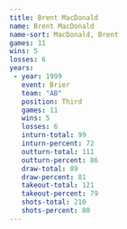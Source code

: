 ```yaml
---
title: Brent MacDonald
name: Brent MacDonald
name-sort: MacDonald, Brent
games: 11
wins: 5
losses: 6
years:
 - year: 1999
   event: Brier
   team: "AB"
   position: Third
   games: 11
   wins: 5
   losses: 6
   inturn-total: 99
   inturn-percent: 72
   outturn-total: 111
   outturn-percent: 86
   draw-total: 89
   draw-percent: 81
   takeout-total: 121
   takeout-percent: 79
   shots-total: 210
   shots-percent: 80
---
```

